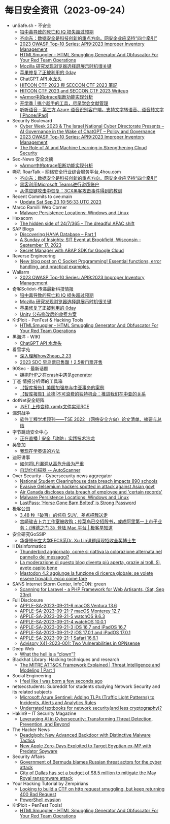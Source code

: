 # 每日安全资讯（2023-09-24）

- unSafe.sh - 不安全
  - [铅中毒导致的死亡和 IQ 损失超过预期](https://buaq.net/go-177786.html)
  - [齐向东：数据安全是科技创新的重点方向，网安企业应坚持“四个牵引”](https://buaq.net/go-177785.html)
  - [2023 OWASP Top-10 Series: API9:2023 Improper Inventory Management](https://buaq.net/go-177784.html)
  - [HTMLSmuggler - HTML Smuggling Generator And Obfuscator For Your Red Team Operations](https://buaq.net/go-177783.html)
  - [Mozilla 研究发现浏览器选择屏展示时机很关键](https://buaq.net/go-177781.html)
  - [苹果修复了正被利用的 0day](https://buaq.net/go-177782.html)
  - [ChatGPT API 水龙头](https://buaq.net/go-177780.html)
  - [HITCON CTF 2023 與 SECCON CTF 2023 筆記](https://buaq.net/go-177778.html)
  - [HITCON CTF 2023 and SECCON CTF 2023 Writeup](https://buaq.net/go-177779.html)
  - [vArmor中的ptrace阻断功能实现分析](https://buaq.net/go-177775.html)
  - [开学季 | 挑个趁手的工具，尽早学会文献管理](https://buaq.net/go-177776.html)
  - [听听语音 – 第三方 Azure 语音识别客户端，支持文字转语音、语音转文字[iPhone/iPad]](https://buaq.net/go-177777.html)
- Security Boulevard
  - [Cyber Week 2023 & The Israel National Cyber Directorate Presents – AI Governance in the Wake of ChatGPT – Policy and Governance](https://securityboulevard.com/2023/09/cyber-week-2023-the-israel-national-cyber-directorate-presents-ai-governance-in-the-wake-of-chatgpt-policy-and-governance/)
  - [2023 OWASP Top-10 Series: API9:2023 Improper Inventory Management](https://securityboulevard.com/2023/09/2023-owasp-top-10-series-api92023-improper-inventory-management/)
  - [The Role of AI and Machine Learning in Strengthening Cloud Security](https://securityboulevard.com/2023/09/the-role-of-ai-and-machine-learning-in-strengthening-cloud-security/)
- Sec-News 安全文摘
  - [vArmor中的ptrace阻断功能实现分析](https://govuln.com/news/url/9NRy)
- 嘶吼 RoarTalk – 网络安全行业综合服务平台,4hou.com
  - [齐向东：数据安全是科技创新的重点方向，网安企业应坚持“四个牵引”](https://www.4hou.com/posts/wyvR)
  - [黑客利用Microsoft Teams进行盗窃账户](https://www.4hou.com/posts/OXRp)
  - [从供应链攻击中恢复：3CX黑客攻击事件得到的教训](https://www.4hou.com/posts/wy8M)
- Recent Commits to cve:main
  - [Update Sat Sep 23 10:56:33 UTC 2023](https://github.com/trickest/cve/commit/dd2facfd12ab28985ba553d9fad11ccb55c1b470)
- Marco Ramilli Web Corner
  - [Malware Persistence Locations: Windows and Linux](https://marcoramilli.com/2023/09/23/malware-persistence-locations-windows-and-linux/)
- Hexacorn
  - [The hidden side of 24/7/365 – The dreadful APAC shift](https://www.hexacorn.com/blog/2023/09/23/the-hidden-side-of-24-7-365-the-dreadful-apac-shift/)
- SAP Blogs
  - [Discovering HANA Database – Part 1](https://blogs.sap.com/2023/09/23/discovering-hana-database-part-1/)
  - [A Sunday of Insights: SIT Event at Brookfield, Wisconsin – September 17, 2023](https://blogs.sap.com/2023/09/23/a-sunday-of-insights-sit-event-at-brookfield-wisconsin-september-17-2023/)
  - [Secret Manager with ABAP SDK for Google Cloud](https://blogs.sap.com/2023/09/23/secret-manager-with-abap-sdk-for-google-cloud/)
- Reverse Engineering
  - [New blog post on C Socket Programming! Essential functions, error handling, and practical examples.](https://www.reddit.com/r/ReverseEngineering/comments/16qhtik/new_blog_post_on_c_socket_programming_essential/)
- Wallarm
  - [2023 OWASP Top-10 Series: API9:2023 Improper Inventory Management](https://lab.wallarm.com/api92023-improper-inventory-management/)
- 奇客Solidot–传递最新科技情报
  - [铅中毒导致的死亡和 IQ 损失超过预期](https://www.solidot.org/story?sid=76174)
  - [Mozilla 研究发现浏览器选择屏展示时机很关键](https://www.solidot.org/story?sid=76173)
  - [苹果修复了正被利用的 0day](https://www.solidot.org/story?sid=76172)
  - [Unity 公布修改后的收费方案](https://www.solidot.org/story?sid=76171)
- KitPloit - PenTest & Hacking Tools
  - [HTMLSmuggler - HTML Smuggling Generator And Obfuscator For Your Red Team Operations](http://www.kitploit.com/2023/09/htmlsmuggler-html-smuggling-generator.html)
- 黑海洋 - WIKI
  - [ChatGPT API 水龙头](https://blog.upx8.com/3846)
- 看雪学苑
  - [深入理解how2heap_2.23](https://mp.weixin.qq.com/s?__biz=MjM5NTc2MDYxMw==&mid=2458518561&idx=1&sn=363a41a3ceefe95c7db3495cd6163c0d&chksm=b18d34ab86fabdbd256e8daefe53a45961460ae7c1a03f38fbe95c07429e1e38840db625f1cf&scene=58&subscene=0#rd)
  - [2023 SDC 早鸟票已售罄！2.5折门票开售](https://mp.weixin.qq.com/s?__biz=MjM5NTc2MDYxMw==&mid=2458518561&idx=2&sn=725176252a25f864b286af3d5803dd1d&chksm=b18d34ab86fabdbd013edfacdf1f6f38d22bdff636a8d46949dfd7b0d8df57b4a198614f58b3&scene=58&subscene=0#rd)
- 90Sec - 最新话题
  - [拥抱PHP之在crash中遇见generator](https://forum.90sec.com/t/topic/2315)
- 丁爸 情报分析师的工具箱
  - [【智库报告】美国加强参与中亚事务的案例](https://mp.weixin.qq.com/s?__biz=MzI2MTE0NTE3Mw==&mid=2651139101&idx=1&sn=0195a541b7d3ce8bbcca7b1487f687b7&chksm=f1af5b27c6d8d231804e503fcf789246354f4905e020434aec51aa9479e6ffdeb9700e52c3f5&scene=58&subscene=0#rd)
  - [【智库报告】兰德|不可浪费的独特机会：推进我们在中亚的关系](https://mp.weixin.qq.com/s?__biz=MzI2MTE0NTE3Mw==&mid=2651139101&idx=2&sn=14452f0c66fd2a539923bde2ea6878ac&chksm=f1af5b27c6d8d23179d64114d9a8c341f00a675398d3043eb44d554f16d59a62d801f17763a8&scene=58&subscene=0#rd)
- dotNet安全矩阵
  - [.NET 上传变种.xamlx文件实现RCE](https://mp.weixin.qq.com/s?__biz=MzUyOTc3NTQ5MA==&mid=2247488736&idx=2&sn=d24aaa297c51eb620ccdf67af513086d&chksm=fa5aba0dcd2d331bbb22f3f5657199d718c90efed42fcb9cb67ec23d342f887c117e4858f1cb&scene=58&subscene=0#rd)
- 漏洞战争
  - [软件工程学术顶刊——TSE 2022 （网络安全方向）论文清单、摘要与总结](https://mp.weixin.qq.com/s?__biz=MzU0MzgzNTU0Mw==&mid=2247485166&idx=1&sn=8739160ce958c5e644d2aa62be19b666&chksm=fb041216cc739b00323f01e0ed9b15ffda2d8b53ee4fe60887e7dfc1ea5973b0e5881525e850&scene=58&subscene=0#rd)
- 字节跳动安全中心
  - [正在直播 | 安全「攻防」实践技术沙龙](https://mp.weixin.qq.com/s?__biz=MzUzMzcyMDYzMw==&mid=2247491534&idx=1&sn=e21623dde5ead650e38a34f73ed3b792&chksm=fa9ee498cde96d8e1d79f75adfcf08959e825e23794ddc4ad4fb8b7ea474abe0fee984ba506c&scene=58&subscene=0#rd)
- 吴鲁加
  - [我现在学英语的方法](https://mp.weixin.qq.com/s?__biz=Mzg5NDY4ODM1MA==&mid=2247484512&idx=1&sn=abbd48a5b2146e0dba2738f600fa3fdc&chksm=c01a8951f76d0047f844d45aeaa577013554953ec00a45bc8f0169a2913082bec1e33baf6d3b&scene=58&subscene=0#rd)
- 迪哥讲事
  - [如何将LFI漏洞从高危升级为严重](https://mp.weixin.qq.com/s?__biz=MzIzMTIzNTM0MA==&mid=2247492027&idx=1&sn=b3103bc423916d000130703a57b2e6e5&chksm=e8a5ebd8dfd262ced8661d5c4d3b144dc09149410c8badb3603ffe39ce2cdc2ed56608ae38e6&scene=58&subscene=0#rd)
  - [自动化扫描器 -- AutoScanner](https://mp.weixin.qq.com/s?__biz=MzIzMTIzNTM0MA==&mid=2247492027&idx=2&sn=7816147927919cd775c9425981494515&chksm=e8a5ebd8dfd262ceb69ccdd237a2b97528bb2b30b2bc1ee0949230c7002a06eaef8d37480062&scene=58&subscene=0#rd)
- Over Security - Cybersecurity news aggregator
  - [National Student Clearinghouse data breach impacts 890 schools](https://www.bleepingcomputer.com/news/security/national-student-clearinghouse-data-breach-impacts-890-schools/)
  - [Evasive Gelsemium hackers spotted in attack against Asian govt](https://www.bleepingcomputer.com/news/security/evasive-gelsemium-hackers-spotted-in-attack-against-asian-govt/)
  - [Air Canada discloses data breach of employee and 'certain records'](https://www.bleepingcomputer.com/news/security/air-canada-discloses-data-breach-of-employee-and-certain-records/)
  - [Malware Persistence Locations: Windows and Linux](https://marcoramilli.com/2023/09/23/malware-persistence-locations-windows-and-linux/)
  - [LastPass: ‘Horse Gone Barn Bolted’ is Strong Password](https://krebsonsecurity.com/2023/09/lastpass-horse-gone-barn-bolted-is-strong-password/)
- 极客公园
  - [3.48 秒「破百」的纯电 SUV，差点把我送走](https://mp.weixin.qq.com/s?__biz=MTMwNDMwODQ0MQ==&mid=2653011846&idx=1&sn=a988079b05a0b39bb28a09ad913ea02d&chksm=7e54c23049234b26ccacf79048310e97a640e9e80a71fc9a33dce0b7201ebc7bfb53a228fe6d&scene=58&subscene=0#rd)
  - [宫崎骏吉卜力工作室被收购；传菜鸟已交招股书，或成阿里第一上市子业务；《博德之门 3》登陆 Mac 平台 | 极客早知道](https://mp.weixin.qq.com/s?__biz=MTMwNDMwODQ0MQ==&mid=2653011820&idx=1&sn=3b76024ed04dded08d664f989e59c7be&chksm=7e54c2da49234bccca2379345b0f8d3480a05b07c35592c4974e0e2aa9ec619d623f9eba0234&scene=58&subscene=0#rd)
- 安全研究GoSSIP
  - [华盛顿州立大学EECS系Dr. Xu Lin课题组现招收全奖博士生](https://mp.weixin.qq.com/s?__biz=Mzg5ODUxMzg0Ng==&mid=2247496380&idx=1&sn=cb114b9c8468008e8557d6d92517654d&chksm=c063dc65f7145573b7c5d279283faf25bbd97d357d7d556aa84ef503a33e819962cfc359d61f&scene=58&subscene=0#rd)
- Il Disinformatico
  - [Thunderbird aggiornato, come si riattiva la colorazione alternata nel pannello dei messaggi?](http://attivissimo.blogspot.com/2023/09/thunderbird-aggiornato-come-si-riattiva.html)
  - [La moderazione di questo blog diventa più aperta, grazie ai troll. Sì, avete capito bene](http://attivissimo.blogspot.com/2023/09/la-moderazione-di-questo-blog-diventa.html)
  - [Mastodon 4.2 aggiunge la funzione di ricerca globale: se volete essere trovabili, ecco come fare](http://attivissimo.blogspot.com/2023/09/mastodon-42-aggiunge-la-funzione-di.html)
- SANS Internet Storm Center, InfoCON: green
  - [Scanning for Laravel - a PHP Framework for Web Artisants, (Sat, Sep 23rd)](https://isc.sans.edu/diary/rss/30242)
- Full Disclosure
  - [APPLE-SA-2023-09-21-6 macOS Ventura 13.6](https://seclists.org/fulldisclosure/2023/Sep/19)
  - [APPLE-SA-2023-09-21-7 macOS Monterey 12.7](https://seclists.org/fulldisclosure/2023/Sep/18)
  - [APPLE-SA-2023-09-21-5 watchOS 9.6.3](https://seclists.org/fulldisclosure/2023/Sep/17)
  - [APPLE-SA-2023-09-21-4 watchOS 10.0.1](https://seclists.org/fulldisclosure/2023/Sep/16)
  - [APPLE-SA-2023-09-21-3 iOS 16.7 and iPadOS 16.7](https://seclists.org/fulldisclosure/2023/Sep/15)
  - [APPLE-SA-2023-09-21-2 iOS 17.0.1 and iPadOS 17.0.1](https://seclists.org/fulldisclosure/2023/Sep/14)
  - [APPLE-SA-2023-09-21-1 Safari 16.6.1](https://seclists.org/fulldisclosure/2023/Sep/13)
  - [Advisory X41-2023-001: Two Vulnerabilities in OPNsense](https://seclists.org/fulldisclosure/2023/Sep/12)
- Deep Web
  - [What the hell is a “clown”?](https://www.reddit.com/r/deepweb/comments/16qbnmk/what_the_hell_is_a_clown/)
- Blackhat Library: Hacking techniques and research
  - [The MITRE ATT&CK Framework Explained | Threat Intelligence and Modeling | Part 1](https://www.reddit.com/r/blackhat/comments/16puq73/the_mitre_attck_framework_explained_threat/)
- Social Engineering
  - [I feel like I was born a few seconds ago](https://www.reddit.com/r/SocialEngineering/comments/16qdybe/i_feel_like_i_was_born_a_few_seconds_ago/)
- netsecstudents: Subreddit for students studying Network Security and its related subjects
  - [Microsoft Azure Sentinel: Adding TLPs (Traffic Light Patterns) to Incidents, Alerts and Analytics Rules](https://www.reddit.com/r/netsecstudents/comments/16pyxs9/microsoft_azure_sentinel_adding_tlps_traffic/)
  - [Underrated textbooks for network security(and less cryptography)?](https://www.reddit.com/r/netsecstudents/comments/16px66x/underrated_textbooks_for_network_securityand_less/)
- Hakin9 –  IT Security Magazine
  - [Leveraging AI in Cybersecurity: Transforming Threat Detection, Prevention, and Beyond](https://hakin9.org/leveraging-ai-in-cybersecurity-transforming-threat-detection-prevention-and-beyond/)
- The Hacker News
  - [Deadglyph: New Advanced Backdoor with Distinctive Malware Tactics](https://thehackernews.com/2023/09/deadglyph-new-advanced-backdoor-with.html)
  - [New Apple Zero-Days Exploited to Target Egyptian ex-MP with Predator Spyware](https://thehackernews.com/2023/09/latest-apple-zero-days-used-to-hack.html)
- Security Affairs
  - [Government of Bermuda blames Russian threat actors for the cyber attack](https://securityaffairs.com/151273/hacking/government-of-bermuda-cyberattack.html)
  - [City of Dallas has set a budget of $8.5 million to mitigate the May Royal ransomware attack](https://securityaffairs.com/151264/data-breach/city-of-dallas-royal-ransomware-attack-may.html)
- Your Hacking Tutorial by Zempirians
  - [Looking to build a CTF on http request smuggling, but keep returning 400 Bad Request](https://www.reddit.com/r/HowToHack/comments/16qc27y/looking_to_build_a_ctf_on_http_request_smuggling/)
  - [PowerShell evasion](https://www.reddit.com/r/HowToHack/comments/16pxfl4/powershell_evasion/)
- KitPloit - PenTest Tools!
  - [HTMLSmuggler - HTML Smuggling Generator And Obfuscator For Your Red Team Operations](http://www.kitploit.com/2023/09/htmlsmuggler-html-smuggling-generator.html)

